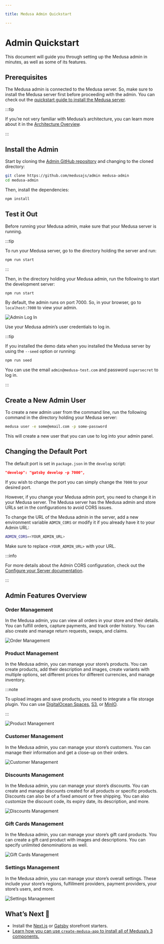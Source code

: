 ```yaml
---

title: Medusa Admin Quickstart

---
```


# Admin Quickstart

This document will guide you through setting up the Medusa admin in minutes, as well as some of its features.

## Prerequisites

The Medusa admin is connected to the Medusa server. So, make sure to install the Medusa server first before proceeding with the admin. You can check out the [quickstart guide to install the Medusa server](../quickstart/quick-start).

:::tip

If you’re not very familiar with Medusa’s architecture, you can learn more about it in the [Architecture Overview](../introduction#architecture-overview).

:::

## Install the Admin

Start by cloning the [Admin GitHub repository](https://github.com/medusajs/admin) and changing to the cloned directory:

```bash
git clone https://github.com/medusajs/admin medusa-admin
cd medusa-admin
```

Then, install the dependencies:

```bash npm2yarn
npm install
```

## Test it Out

Before running your Medusa admin, make sure that your Medusa server is running.

:::tip

To run your Medusa server, go to the directory holding the server and run:

```bash npm2yarn
npm run start
```

:::

Then, in the directory holding your Medusa admin, run the following to start the development server:

```bash npm2yarn
npm run start
```

By default, the admin runs on port 7000. So, in your browser, go to `localhost:7000` to view your admin.

![Admin Log In](https://i.imgur.com/XYqMCo9.png)

Use your Medusa admin’s user credentials to log in.

:::tip

If you installed the demo data when you installed the Medusa server by using the `--seed` option or running:

```bash npm2yarn
npm run seed
```

You can use the email `admin@medusa-test.com` and password `supersecret` to log in.

:::

## Create a New Admin User

To create a new admin user from the command line, run the following command in the directory holding your Medusa server:

```bash
medusa user -e some@email.com -p some-password
```

This will create a new user that you can use to log into your admin panel.

## Changing the Default Port

The default port is set in `package.json` in the `develop` script:

```json
"develop": "gatsby develop -p 7000",
```

If you wish to change the port you can simply change the `7000` to your desired port.

However, if you change your Medusa admin port, you need to change it in your Medusa server. The Medusa server has the Medusa admin and store URLs set in the configurations to avoid CORS issues.

To change the URL of the Medusa admin in the server, add a new environment variable `ADMIN_CORS` or modify it if you already have it to your Admin URL:

```bash
ADMIN_CORS=<YOUR_ADMIN_URL>
```

Make sure to replace `<YOUR_ADMIN_URL>` with your URL.

:::info

For more details about the Admin CORS configuration, check out the [Configure your Server documentation](../usage/configurations.md#admin-cors).

:::

## Admin Features Overview

### Order Management

In the Medusa admin, you can view all orders in your store and their details. You can fulfill orders, capture payments, and track order history. You can also create and manage return requests, swaps, and claims.

![Order Management](https://i.imgur.com/aE0wOHA.png)

### Product Management

In the Medusa admin, you can manage your store’s products. You can create products, add their description and images, create variants with multiple options, set different prices for different currencies, and manage inventory.

:::note

To upload images and save products, you need to integrate a file storage plugin. You can use [DigitalOcean Spaces](../add-plugins/spaces), [S3](../add-plugins/s3), or [MinIO](../add-plugins/minio).

:::

![Product Management](https://i.imgur.com/hgqqv4p.png)

### Customer Management

In the Medusa admin, you can manage your store’s customers. You can manage their information and get a close-up on their orders.

![Customer Management](https://i.imgur.com/bPAImGY.png)

### Discounts Management

In the Medusa admin, you can manage your store’s discounts. You can create and manage discounts created for all products or specific products. Discounts can also be of a fixed amount or free shipping. You can also customize the discount code, its expiry date, its description, and more.

![Discounts Management](https://i.imgur.com/CUUcLba.png)

### Gift Cards Management

In the Medusa admin, you can manage your store’s gift card products. You can create a gift card product with images and descriptions. You can specify unlimited denominations as well.

![Gift Cards Management](https://i.imgur.com/243IhXA.png)

### Settings Management

In the Medusa admin, you can manage your store’s overall settings. These include your store’s regions, fulfillment providers, payment providers, your store’s users, and more.

![Settings Management](https://i.imgur.com/MJc92CU.png)

## What’s Next 🚀

- Install the [Next.js](../starters/nextjs-medusa-starter.md) or [Gatsby](../starters/gatsby-medusa-starter.md) storefront starters.
- [Learn how you can use `create-medusa-app` to install all of Medusa’s 3 components.](../usage/create-medusa-app.mdx)
